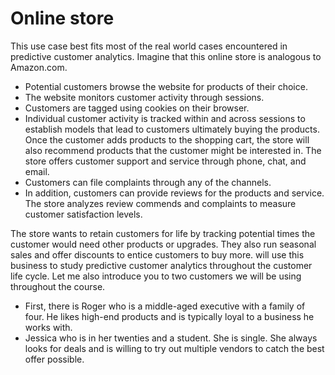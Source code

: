 # Online store
This use case best fits most of the real world cases encountered in predictive customer analytics. Imagine that this online store is 
analogous to Amazon.com. 
- Potential customers browse the website for products of their choice. 
- The website monitors customer activity through sessions. 
- Customers are tagged using cookies on their browser. 
- Individual customer activity is tracked within and across sessions to establish models that lead to customers ultimately buying the 
products. Once the customer adds products to the shopping cart, the store will also recommend products that the customer might be 
interested in. The store offers customer support and service through phone, chat, and email. 
- Customers can file complaints through any of the channels. 
- In addition, customers can provide reviews for the products and service. The store analyzes review commends and complaints to measure 
customer satisfaction levels. 

The store wants to retain customers for life by tracking potential times the customer would need other products or upgrades. 
They also run seasonal sales and offer discounts to entice customers to buy more. 
will use this business to study predictive customer analytics throughout the customer life cycle. 
Let me also introduce you to two customers we will be using throughout the course. 
- First, there is Roger who is a middle-aged executive with a family of four. He likes high-end products and is typically loyal to 
a business he works with. 
- Jessica who is in her twenties and a student. She is single. She always looks for deals and is willing to try out 
multiple vendors to catch the best offer possible.
